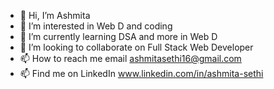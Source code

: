 - 👋 Hi, I’m Ashmita
- 👀 I’m interested in Web D and coding
- 🌱 I’m currently learning DSA and more in Web D
- 💞️ I’m looking to collaborate on Full Stack Web Developer
- 📫 How to reach me email ashmitasethi16@gmail.com
- 📫 Find me on LinkedIn www.linkedin.com/in/ashmita-sethi


<!---
ashmitasethi16/ashmitasethi16 is a ✨ special ✨ repository because its `README.md` (this file) appears on your GitHub profile.
You can click the Preview link to take a look at your changes.
--->
